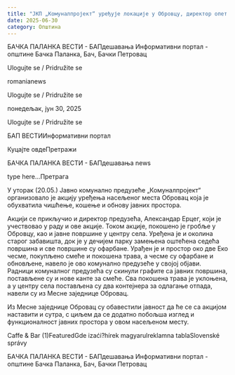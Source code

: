 ```yaml
---
title: "ЈКП „Комуналпројект“ уређује локације у Обровцу, директор опет на терену"
date: 2025-06-30
category: Општина
---
```


БАЧКА ПАЛАНКА ВЕСТИ - БАПдешавања Информативни портал - општине Бачка Паланка, Бач, Бачки Петровац

Ulogujte se / Pridružite se

romanianews

Ulogujte se / Pridružite se

понедељак, јун 30, 2025

Ulogujte se / Pridružite se

БАП ВЕСТИИнформативни портал

Куцајте овдеПретражи

БАЧКА ПАЛАНКА ВЕСТИ - БАПдешавања news

type here...Претрага

У уторак (20.05.) Јавно комунално предузеће „Комуналпројект“ организовало је акцију уређења насељеног места Обровац која је обухватила чишћење, кошење и обнову јавних простора.

Акцији се прикључио и директор предузећа, Александар Ерцег, који је учествовао у раду и ове акције. Током акције, покошено је гробље у Обровцу, као и јавне површине у центру села. Уређена је и околина старог забавишта, док је у дечијем парку замењена оштећена седећа површина и све површине су офарбане. Урађен је и простор око две Еко чесме, покупљено смеће и покошена трава, а чесме су офарбане и обновљене, навело је ово комунално предузеће у својој објави.
Радници комуналног предузећа су скинули графите са јавних површина, постављене су и нове канте за смеће. Сва покошена трава је уклоњена, а у центру села постављена су два контејнера за одлагање отпада, навели су из Месне заједнице Обровац.


Из Месне заједнице Обровац су обавестили јавност да ће се са акцијом наставити и сутра, с циљем да се додатно побољша изглед и функционалност јавних простора у овом насељеном месту.

Caffe & Bar (1)FeaturedGde izaći?hírek magyarulreklamna tablaSlovenské správy

БАЧКА ПАЛАНКА ВЕСТИ - БАПдешавања Информативни портал - општине Бачка Паланка, Бач, Бачки Петровац
